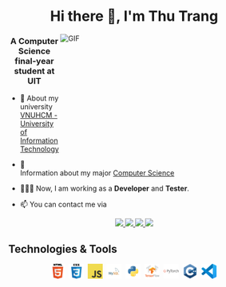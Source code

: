 <h1 align="center">Hi there 👋, I'm Thu Trang</h1>
<img alt="GIF" align="right" src="https://media.giphy.com/media/2IudUHdI075HL02Pkk/giphy.gif" width="400px" height="270" />
<h3 align="center">A Computer Science final-year student at UIT</h3>

- 🏫 About my university [VNUHCM - University of Information Technology](https://www.uit.edu.vn/)

- 📖 Information about my major [Computer Science](https://cs.uit.edu.vn/)

- 👨🏻‍💻 Now, I am working as a **Developer** and **Tester**.

- 📫 You can contact me via

<p align="center">
  <a href="https://www.facebook.com/dothithutrang0809/" alt="Facebook">
    <img src="https://img.icons8.com/fluent/48/000000/facebook-new.png" target="_blank">
  </a> 
  <a href="https://github.com/DoThiThuTrang" alt="Github">
    <img src="https://img.icons8.com/fluent/48/000000/github.png">
  </a>
  <a href="mailto:dothithutrang080902@gmail.com" alt="Email">
    <img src="https://img.icons8.com/fluent/48/000000/mailing.png">
  </a>
  <a href="https://www.linkedin.com/in/thutrangdothi/" alt="Linkedin">
    <img src="https://img.icons8.com/fluent/48/000000/linkedin.png">
  </a>
</p>

## Technologies & Tools

<div align="center">
  <code><img height="30" src="https://github.com/github/explore/blob/main/topics/html/html.png"></code>&nbsp;
  <code><img height="30" src="https://github.com/github/explore/blob/main/topics/css/css.png"></code>&nbsp;
  <code><img height="30" src="https://raw.githubusercontent.com/github/explore/80688e429a7d4ef2fca1e82350fe8e3517d3494d/topics/javascript/javascript.png"></code>&nbsp;
  <code><img height="30" src="https://github.com/github/explore/blob/bdb16798c8e64ee4111cc080b0a4afcc0adf7136/topics/mysql/mysql.png"></code>&nbsp;
  <code><img height="30" src="https://github.com/github/explore/blob/bdb16798c8e64ee4111cc080b0a4afcc0adf7136/topics/python/python.png"></code>&nbsp;
  <code><img height="30" src="https://github.com/github/explore/blob/bdb16798c8e64ee4111cc080b0a4afcc0adf7136/topics/tensorflow/tensorflow.png"></code>&nbsp;
  <code><img height="30" src="https://github.com/github/explore/blob/bdb16798c8e64ee4111cc080b0a4afcc0adf7136/topics/pytorch/pytorch.png"></code>&nbsp;
  <code><img height="30" src="https://github.com/github/explore/blob/bdb16798c8e64ee4111cc080b0a4afcc0adf7136/topics/cpp/cpp.png"></code>&nbsp;
  <code><img height="30" src="https://raw.githubusercontent.com/github/explore/80688e429a7d4ef2fca1e82350fe8e3517d3494d/topics/visual-studio-code/visual-studio-code.png"></code>&nbsp;
</div>
